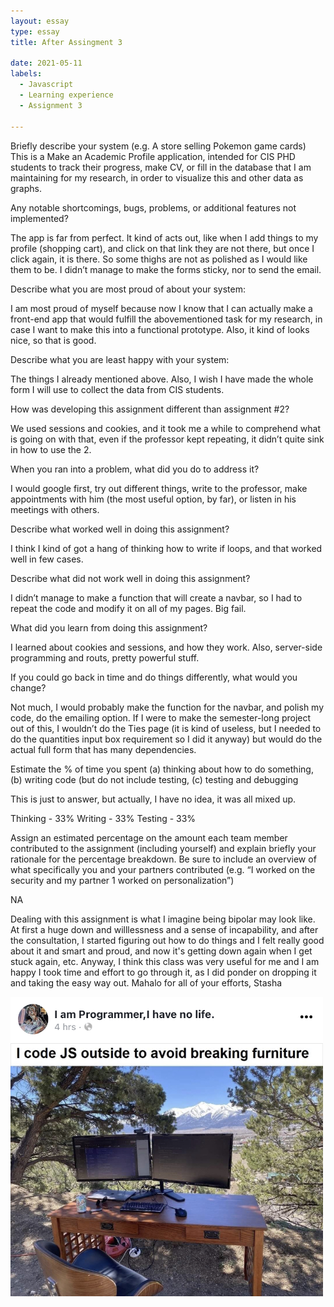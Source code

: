 ```yaml
---
layout: essay
type: essay
title: After Assingment 3

date: 2021-05-11
labels:
  - Javascript
  - Learning experience
  - Assignment 3
  
---
```

Briefly describe your system (e.g. A store selling Pokemon game cards)
<br>
This is a Make an Academic Profile application, intended for CIS PHD students to track their progress, make CV, or fill in the database that I am maintaining for my research, in order to visualize this and other data as graphs.

Any notable shortcomings, bugs, problems, or additional features not implemented?

The app is far from perfect. It kind of acts out, like when I add things to my profile (shopping cart), and click on that link they are not there, but once I click again, it is there. So some thighs are not as polished as I would like them to be. I didn’t manage to make the forms sticky, nor to send the email.

Describe what you are most proud of about your system:

I am most proud of myself because now I know that I can actually make a front-end app that would fulfill the abovementioned task for my research, in case I want to make this into a functional prototype. Also, it kind of looks nice, so that is good.

Describe what you are least happy with your system:

The things I already mentioned above. Also, I wish I have made the whole form I will use to collect the data from CIS students.

How was developing this assignment different than assignment #2?

We used sessions and cookies, and it took me a while to comprehend what is going on with that, even if the professor kept repeating, it didn’t quite sink in how to use the 2.

When you ran into a problem, what did you do to address it?

I would google first, try out different things, write to the professor, make appointments with him (the most useful option, by far), or listen in his meetings with others.

Describe what worked well in doing this assignment?

I think I kind of got a hang of thinking how to write if loops, and that worked well in few cases.

Describe what did not work well in doing this assignment?

I didn’t manage to make a function that will create a navbar, so I had to repeat the code and modify it on all of my pages. Big fail.

What did you learn from doing this assignment?

I learned about cookies and sessions, and how they work. Also, server-side programming and routs, pretty powerful stuff.

If you could go back in time and do things differently, what would you change?

Not much, I would probably make the function for the navbar, and polish my code, do the emailing option. If I were to make the semester-long project out of this, I wouldn’t do the Ties page (it is kind of useless, but I needed to do the quantities input box requirement so I did it anyway) but would do the actual full form that has many dependencies.

Estimate the % of time you spent (a) thinking about how to do something, (b) writing code (but do not include testing, (c) testing and debugging

This is just to answer, but actually, I have no idea, it was all mixed up.

Thinking - 33%
Writing - 33%
Testing - 33%

Assign an estimated percentage on the amount each team member contributed to the assignment (including yourself) and explain briefly your rationale for the percentage breakdown. Be sure to include an overview of what specifically you and your partners contributed (e.g. “I worked on the security and my partner 1 worked on personalization”)

NA

Dealing with this assignment is what I imagine being bipolar may look like. At first a huge down and willlessness and a sense of incapability, and after the consultation, I started figuring out how to do things and I felt really good about it and smart and proud, and now it's getting down again when I get stuck again, etc.
Anyway, I think this class was very useful for me and I am happy I took time and effort to go through it, as I did ponder on dropping it and taking the easy way out. 
Mahalo for all of your efforts,
Stasha



<img src="../images/js.jpg" width="500">
